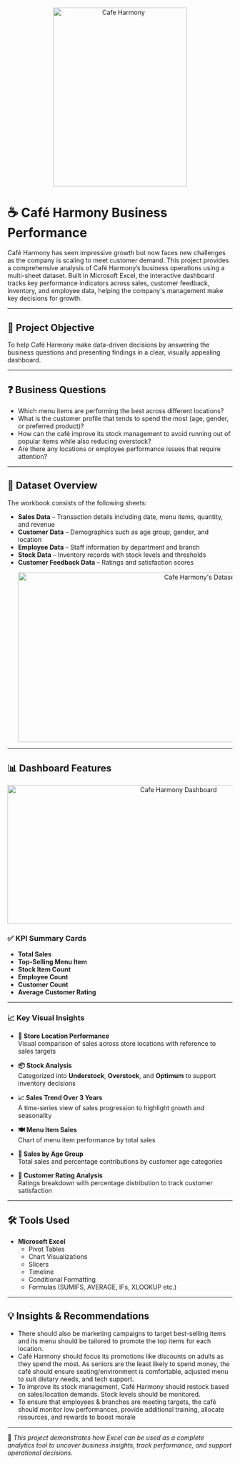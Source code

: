 #
  <p align="center">
    <img src="businessPr.png" alt="Cafe Harmony" width="300" height="400">
  </p>
  
# ☕ Café Harmony Business Performance

Café Harmony has seen impressive growth but now faces new challenges as the company is scaling to meet customer
demand. This project provides a comprehensive analysis of Café Harmony’s business operations using a multi-sheet dataset. Built in Microsoft Excel, the interactive dashboard tracks key performance indicators across sales, customer feedback, inventory, and employee data, helping the company's management make key decisions for growth.

---

## 🎯 Project Objective

To help Café Harmony make data-driven decisions by answering the business questions and presenting findings in a clear, visually appealing dashboard.

---

## ❓ Business Questions

-  Which menu items are performing the best across different locations?
-  What is the customer profile that tends to spend the most (age, gender, or preferred product)?
-  How can the café improve its stock management to avoid running out of popular items while also
reducing overstock?
-  Are there any locations or employee performance issues that require attention?

---

## 🧾 Dataset Overview

The workbook consists of the following sheets:

- **Sales Data** – Transaction details including date, menu items, quantity, and revenue  
- **Customer Data** – Demographics such as age group, gender, and location  
- **Employee Data** – Staff information by department and branch  
- **Stock Data** – Inventory records with stock levels and thresholds  
- **Customer Feedback Data** – Ratings and satisfaction scores
  <p align="center">
    <img src="Dataset.png" alt="Cafe Harmony's Dataset" width="800" height="380">
  </p>
---

## 📊 Dashboard Features
  <p align="center">
    <img src="Dashboard.png" alt="Cafe Harmony Dashboard" width="750" height="310">
  </p>

### ✅ KPI Summary Cards
- **Total Sales**
- **Top-Selling Menu Item**
- **Stock Item Count**
- **Employee Count**
- **Customer Count**
- **Average Customer Rating**

---

### 📈 Key Visual Insights

- **📍 Store Location Performance**  
  Visual comparison of sales across store locations with reference to sales targets

- **📦 Stock Analysis**  
  Categorized into **Understock**, **Overstock**, and **Optimum** to support inventory decisions

- **📈 Sales Trend Over 3 Years**  
  A time-series view of sales progression to highlight growth and seasonality

- **🍽️ Menu Item Sales**  
  Chart of menu item performance by total sales

- **👥 Sales by Age Group**  
  Total sales and percentage contributions by customer age categories

- **🌟 Customer Rating Analysis**  
  Ratings breakdown with percentage distribution to track customer satisfaction

---

## 🛠 Tools Used

- **Microsoft Excel**
  - Pivot Tables
  - Chart Visualizations
  - Slicers
  - Timeline
  - Conditional Formatting
  - Formulas (SUMIFS, AVERAGE, IFs, XLOOKUP etc.)

---

## 💡 Insights & Recommendations

- There should also be marketing campaigns to target best-selling items and its menu should be tailored to promote the top items for each location.
- Café Harmony should focus its promotions like discounts on adults as they spend the most. As seniors are the least likely to spend money, the café should ensure seating/environment is comfortable, adjusted menu to suit dietary needs, and tech support.
- To improve its stock management, Café Harmony should restock based on sales/location demands. Stock levels should be monitored.
- To ensure that employees & branches are meeting targets, the café should monitor low performances, provide additional training, allocate resources, and rewards to boost morale



---

📌 *This project demonstrates how Excel can be used as a complete analytics tool to uncover business insights, track performance, and support operational decisions.*
